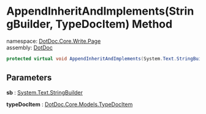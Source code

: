 ﻿# AppendInheritAndImplements\(StringBuilder, TypeDocItem\) Method

namespace: [DotDoc\.Core\.Write\.Page](../../DotDoc.Core.Write.Page.md)<br />
assembly: [DotDoc](../../../DotDoc.md)



```csharp
protected virtual void AppendInheritAndImplements(System.Text.StringBuilder sb ,DotDoc.Core.Models.TypeDocItem typeDocItem);
```

## Parameters

__sb__ : [System\.Text\.StringBuilder](https://docs.microsoft.com/dotnet/api/System.Text.StringBuilder)



__typeDocItem__ : [DotDoc\.Core\.Models\.TypeDocItem](../../../DotDoc/DotDoc.Core.Models/TypeDocItem.md)



